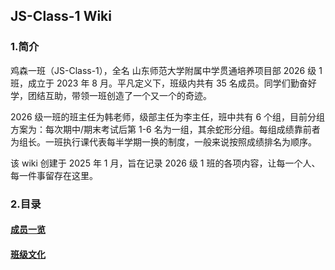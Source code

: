 ## JS-Class-1 Wiki

### 1.简介

鸡森一班（JS-Class-1），全名 山东师范大学附属中学贯通培养项目部 2026 级 1 班，成立于 2023 年 8 月。平凡定义下，班级内共有 35 名成员。同学们勤奋好学，团结互助，带领一班创造了一个又一个的奇迹。

2026 级一班的班主任为韩老师，级部主任为李主任，班中共有 6 个组，目前分组方案为：每次期中/期末考试后第 1-6 名为一组，其余蛇形分组。每组成绩靠前者为组长。一班执行课代表每半学期一换的制度，一般来说按照成绩排名为顺序。

该 wiki 创建于 2025 年 1 月，旨在记录 2026 级 1 班的各项内容，让每一个人、每一件事留存在这里。

### 2.目录

#### [成员一览](https://ssfz202601.github.io/members)

#### [班级文化](https://ssfz202601.github.io/culture)

